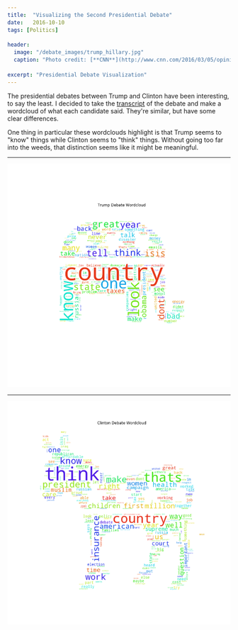 ```yaml
---
title:  "Visualizing the Second Presidential Debate"
date:   2016-10-10
tags: [Politics]

header:
  image: "/debate_images/trump_hillary.jpg"
  caption: "Photo credit: [**CNN**](http://www.cnn.com/2016/03/05/opinions/clinton-trump-made-for-each-other-opinion-zelizer/)"

excerpt: "Presidential Debate Visualization"
---
```


The presidential debates between Trump and Clinton have been interesting, to say the least. I decided to take the [transcript](http://www.politico.com/story/2016/10/2016-presidential-debate-transcript-229519) of the debate and make a wordcloud of what each candidate said. They're similar, but have some clear differences.

One thing in particular these wordclouds highlight is that Trump seems to "know" things while Clinton seems to "think" things. Without going too far into the weeds, that distinction seems like it might be meaningful.

***

![](/images/debate_images/trump_debate2_wordcloud.png?raw=true)

***

![](/images/debate_images/clinton_debate2_wordcloud.png?raw=true)
